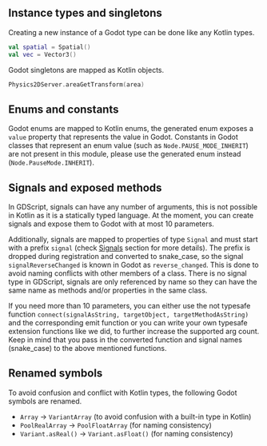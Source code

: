 ## Instance types and singletons
Creating a new instance of a Godot type can be done like any Kotlin types.

```kotlin
val spatial = Spatial()
val vec = Vector3()
```

Godot singletons are mapped as Kotlin objects.

```kotlin
Physics2DServer.areaGetTransform(area)
```

## Enums and constants
Godot enums are mapped to Kotlin enums, the generated enum exposes a `value` property that represents the value in Godot. Constants in Godot classes that represent an enum value (such as `Node.PAUSE_MODE_INHERIT`) are not present in this module, please use the generated enum instead (`Node.PauseMode.INHERIT`).

## Signals and exposed methods
In GDScript, signals can have any number of arguments, this is not possible in Kotlin as it is a statically typed language. At the moment, you can create signals and expose them to Godot with at most 10 parameters.  

Additionally, signals are mapped to properties of type `Signal` and must start with a prefix `signal` (check [Signals](user-guide/signals.md) section for more details). The prefix is dropped during registration and converted to snake_case, so the signal `signalReverseChanged` is known in Godot as `reverse_changed`. This is done to avoid naming conflicts with other members of a class. There is no signal type in GDScript, signals are only referenced by name so they can have the same name as methods and/or properties in the same class.  

If you need more than 10 parameters, you can either use the not typesafe function `connect(signalAsString, targetObject, targetMethodAsString)` and the corresponding emit function or you can write your own typesafe extension functions like we did, to further increase the supported arg count. Keep in mind that you pass in the converted function and signal names (snake_case) to the above mentioned functions.  

## Renamed symbols
To avoid confusion and conflict with Kotlin types, the following Godot symbols are renamed.

- `Array` -> `VariantArray` (to avoid confusion with a built-in type in Kotlin)
- `PoolRealArray` -> `PoolFloatArray` (for naming consistency)
- `Variant.asReal()` -> `Variant.asFloat()` (for naming consistency)
